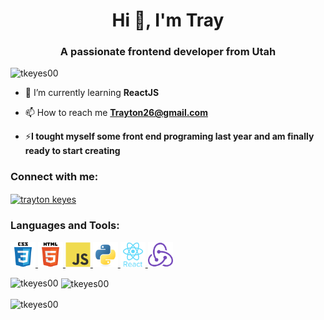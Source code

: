 <h1 align="center">Hi 👋, I'm Tray</h1>
<h3 align="center">A passionate frontend developer from Utah</h3>

<p align="left"> <img src="https://komarev.com/ghpvc/?username=tkeyes00&label=Profile%20views&color=0e75b6&style=flat" alt="tkeyes00" /> </p>

- 🌱 I’m currently learning **ReactJS**

- 📫 How to reach me **Trayton26@gmail.com**

- ⚡**I tought myself some front end programing last year and am finally ready to start creating**

<h3 align="left">Connect with me:</h3>
<p align="left">
<a href="https://linkedin.com/in/trayton keyes" target="blank"><img align="center" src="https://raw.githubusercontent.com/rahuldkjain/github-profile-readme-generator/master/src/images/icons/Social/linked-in-alt.svg" alt="trayton keyes" height="30" width="40" /></a>
</p>

<h3 align="left">Languages and Tools:</h3>
<p align="left"> <a href="https://www.w3schools.com/css/" target="_blank" rel="noreferrer"> <img src="https://raw.githubusercontent.com/devicons/devicon/master/icons/css3/css3-original-wordmark.svg" alt="css3" width="40" height="40"/> </a> <a href="https://www.w3.org/html/" target="_blank" rel="noreferrer"> <img src="https://raw.githubusercontent.com/devicons/devicon/master/icons/html5/html5-original-wordmark.svg" alt="html5" width="40" height="40"/> </a> <a href="https://developer.mozilla.org/en-US/docs/Web/JavaScript" target="_blank" rel="noreferrer"> <img src="https://raw.githubusercontent.com/devicons/devicon/master/icons/javascript/javascript-original.svg" alt="javascript" width="40" height="40"/> </a> <a href="https://www.python.org" target="_blank" rel="noreferrer"> <img src="https://raw.githubusercontent.com/devicons/devicon/master/icons/python/python-original.svg" alt="python" width="40" height="40"/> </a> <a href="https://reactjs.org/" target="_blank" rel="noreferrer"> <img src="https://raw.githubusercontent.com/devicons/devicon/master/icons/react/react-original-wordmark.svg" alt="react" width="40" height="40"/> </a> <a href="https://redux.js.org" target="_blank" rel="noreferrer"> <img src="https://raw.githubusercontent.com/devicons/devicon/master/icons/redux/redux-original.svg" alt="redux" width="40" height="40"/> </a> </p>

<p><img align="left" src="https://github-readme-stats.vercel.app/api/top-langs?username=tkeyes00&show_icons=true&locale=en&layout=compact" alt="tkeyes00" /></p>

<p>&nbsp;<img align="center" src="https://github-readme-stats.vercel.app/api?username=tkeyes00&show_icons=true&locale=en" alt="tkeyes00" /></p>

<p><img align="center" src="https://github-readme-streak-stats.herokuapp.com/?user=tkeyes00&" alt="tkeyes00" /></p>
